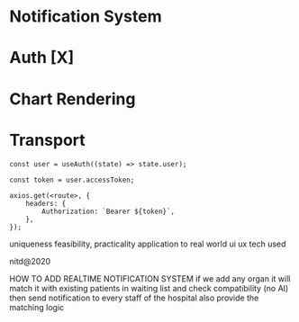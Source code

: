 # Notification System
# Auth [X]
# Chart Rendering
# Transport

```
const user = useAuth((state) => state.user);

const token = user.accessToken;

axios.get(<route>, {
    headers: {
        Authorization: `Bearer ${token}`,
    },
});
```

uniqueness
feasibility, practicality
application to real world
ui ux
tech used

nitd@2020

HOW TO ADD REALTIME NOTIFICATION SYSTEM
if we add any organ it will match it with existing patients in waiting list and check compatibility (no AI) then send notification to every staff of the hospital
also provide the matching logic